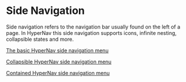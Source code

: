 ﻿# Side Navigation

Side navigation refers to the navigation bar usually found on the left of a page.
In HyperNav this side navigation supports icons, infinite nesting, collapsible
states and more.

[The basic HyperNav side navigation menu](basic)

[Collapsible HyperNav side navigation menu](collapsible)

[Contained HyperNav side navigation menu](container)